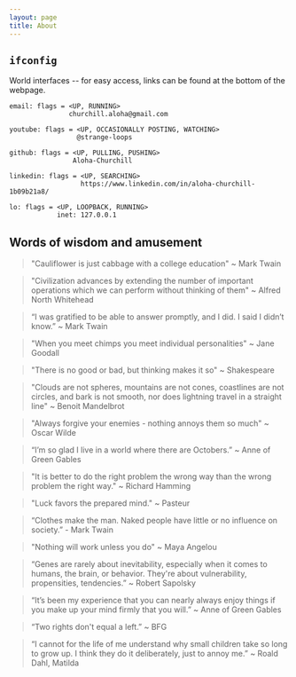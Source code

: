 ```yaml
---
layout: page
title: About
---
```


## `ifconfig`

World interfaces -- for easy access, links can be found at the bottom of the webpage.
```
email: flags = <UP, RUNNING> 
               churchill.aloha@gmail.com

youtube: flags = <UP, OCCASIONALLY POSTING, WATCHING>
                 @strange-loops

github: flags = <UP, PULLING, PUSHING>
                Aloha-Churchill

linkedin: flags = <UP, SEARCHING> 
                  https://www.linkedin.com/in/aloha-churchill-1b09b21a8/

lo: flags = <UP, LOOPBACK, RUNNING>
            inet: 127.0.0.1

```

## Words of wisdom and amusement
> "Cauliflower is just cabbage with a college education" ~ Mark Twain

> "Civilization advances by extending the number of important operations which we can perform without thinking of them" ~ Alfred North Whitehead

> “I was gratified to be able to answer promptly, and I did. I said I didn’t know.” ~ Mark Twain

> "When you meet chimps you meet individual personalities" ~ Jane Goodall

> "There is no good or bad, but thinking makes it so" ~ Shakespeare

> "Clouds are not spheres, mountains are not cones, coastlines are not circles, and bark is not smooth, nor does lightning travel in a straight line" ~ Benoit Mandelbrot

> "Always forgive your enemies - nothing annoys them so much" ~ Oscar Wilde

> “I’m so glad I live in a world where there are Octobers.” ~ Anne of Green Gables

> "It is better to do the right problem the wrong way than the wrong problem the right way." ~ Richard Hamming

> "Luck favors the prepared mind." ~ Pasteur

> “Clothes make the man. Naked people have little or no influence on society.” - Mark Twain

>  "Nothing will work unless you do" ~ Maya Angelou

> “Genes are rarely about inevitability, especially when it comes to humans, the brain, or behavior. They're about vulnerability, propensities, tendencies.” ~ Robert Sapolsky

> “It’s been my experience that you can nearly always enjoy things if you make up your mind firmly that you will.” ~ Anne of Green Gables

> “Two rights don't equal a left.” ~ BFG

> “I cannot for the life of me understand why small children take so long to grow up. I think they do it deliberately, just to annoy me.” ~ Roald Dahl, Matilda
